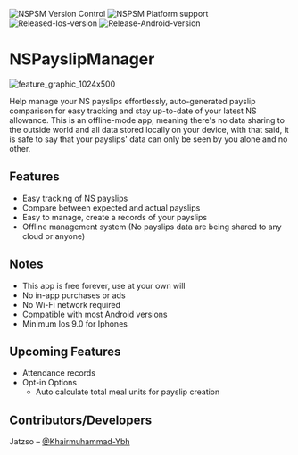 
![NSPSM Version Control](https://img.shields.io/badge/NSPSM%20Version-v1.0-success) ![NSPSM Platform support](https://img.shields.io/badge/Platform%20Support-Ios%20%2F%20Android-lightgrey)
![Released-Ios-version](https://img.shields.io/badge/Released--Ios--Version-pending-yellow) ![Release-Android-version](https://img.shields.io/badge/Released--Android--Version-v1.0-brightgreen)

# NSPayslipManager
![feature_graphic_1024x500](https://user-images.githubusercontent.com/39018414/86212414-906b3180-bbaa-11ea-90d0-ccb805f9efa1.jpg)

Help manage your NS payslips effortlessly, auto-generated payslip comparison for easy tracking and stay up-to-date of your latest NS allowance. This is an offline-mode app, meaning there's no data sharing to the outside world and all data stored locally on your device, with that said, it is safe to say that your payslips' data can only be seen by you alone and no other.

## Features
  * Easy tracking of NS payslips
  * Compare between expected and actual payslips
  * Easy to manage, create a records of your payslips
  * Offline management system (No payslips data are being shared to any cloud or anyone)

## Notes
  * This app is free forever, use at your own will
  * No in-app purchases or ads
  * No Wi-Fi network required 
  * Compatible with most Android versions
  * Minimum Ios 9.0 for Iphones

## Upcoming Features
  * Attendance records
  * Opt-in Options
    * Auto calculate total meal units for payslip creation

## Contributors/Developers
Jatzso – [@Khairmuhammad-Ybh](https://github.com/khairmuhammad-ybh)